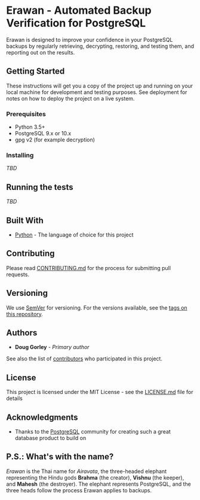 # Erawan - Automated Backup Verification for PostgreSQL

Erawan is designed to improve your confidence in your PostgreSQL backups by
regularly retrieving, decrypting, restoring, and testing them, and reporting
out on the results.

## Getting Started

These instructions will get you a copy of the project up and running on your
local machine for development and testing purposes. See deployment for notes on
how to deploy the project on a live system.

### Prerequisites

* Python 3.5+
* PostgreSQL 9.x or 10.x
* gpg v2 (for example decryption)

### Installing

*TBD*

## Running the tests

*TBD*

## Built With

* [Python](https://www.python.org/) - The language of choice for this project

## Contributing

Please read [CONTRIBUTING.md](https://github.com/dgorley/erawan/blob/master/CONTRIBUTING.md)
for the process for submitting pull requests.

## Versioning

We use [SemVer](http://semver.org/) for versioning. For the versions available,
see the [tags on this repository](https://github.com/dgorley/erawan/tags).

## Authors

* **Doug Gorley** - *Primary author*

See also the list of [contributors](https://github.com/dgorley/erawan/contributors)
who participated in this project.

## License

This project is licensed under the MIT License - see the [LICENSE.md](LICENSE.md)
file for details

## Acknowledgments

* Thanks to the [PostgreSQL](https://www.postgresql.org/) community for creating
  such a great database product to build on

## P.S.: What's with the name?

*Erawan* is the Thai name for *Airavata*, the three-headed elephant representing
the Hindu gods **Brahma** (the creator), **Vishnu** (the keeper), and **Mahesh**
(the destroyer).  The elephant represents PostgreSQL, and the three heads follow
the process Erawan applies to backups.
